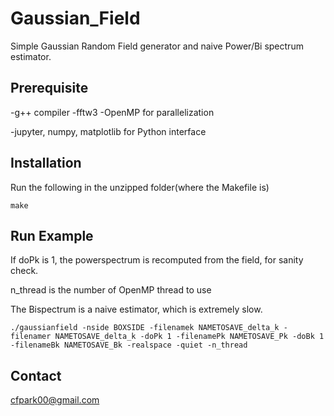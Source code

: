 # Gaussian_Field
Simple Gaussian Random Field generator and naive Power/Bi spectrum estimator.

## Prerequisite
-g++ compiler
-fftw3
-OpenMP for parallelization

-jupyter, numpy, matplotlib for Python interface

## Installation
Run the following in the unzipped folder(where the Makefile is)

    make


## Run Example
If doPk is 1, the powerspectrum is recomputed from the field, for sanity check.

n_thread is the number of OpenMP thread to use

The Bispectrum is a naive estimator, which is extremely slow.


    ./gaussianfield -nside BOXSIDE -filenamek NAMETOSAVE_delta_k -filenamer NAMETOSAVE_delta_k -doPk 1 -filenamePk NAMETOSAVE_Pk -doBk 1 -filenameBk NAMETOSAVE_Bk -realspace -quiet -n_thread

## Contact

cfpark00@gmail.com
